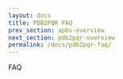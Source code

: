 ```yaml
---
layout: docs
title: PDB2PQR FAQ
prev_section: apbs-overview
next_section: pdb2pqr-overview
permalink: /docs/pdb2pqr-faq/
---
```


FAQ